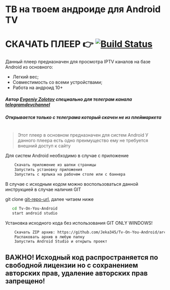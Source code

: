 # ТВ на твоем андроиде для Android TV
# СКАЧАТЬ ПЛЕЕР 👉 [![Build Status](https://travis-ci.org/joemccann/dillinger.svg?branch=master)][release-ssl]

Данный плеер предназначен для просмотра IPTV каналов на базе Android из основного:
- Легкий вес;
- Совместимость со всеми устройствами;
- Работа на андроид 10+

##### Автор [Evgeniy Zolotov] специально для телеграм канала [telegramdevchannel]
##### Открывается только с телеграма который скачен не из плеймаркета
#
> Этот плеер в основном предназначен для систем Android
> У данного плеера есть одно преимущество ему не требуется внешний доступ к сайту

Для систем Android необходимо в случае с приложение
```sh
    Скачать приложение из шапки страницы
    Запустить установку приложения
    Запустить с ярлыка на рабочем столе или с баннера
````

В случае с исходным кодом можно воспользоваться данной инструкцией в случае наличия GIT

git clone [git-repo-url], далее читаем ниже

```sh
   cd Tv-On-You-Android
   start android studio
`````

Установка исходного кода без использования GIT ONLY WINDOWS!

````sh
    Скачать ZIP архив: https://github.com/Jeka345/Tv-On-You-Android/archive/refs/tags/UpdateApp.zip
    Распаковать архив в любую папку
    Запустить Android Studio и открыть проект
``````
   [git-repo-url]: <https://github.com/Jeka345/Tv-On-You-Android.git>
   [Evgeniy Zolotov]: <https://t.me/SmallVeins>
   [telegramdevchannel]: <https://t.me/devcm_jeka345old>
   [github-source-nogit]: <https://github.com/Jeka345/Tv-On-You-Android>
   [release-ssl]: <https://github.com/Jeka345/Tv-On-You-Android/releases/download/UpdateApp/tv_youandroidupd3.apk>
   
## ВАЖНО! Исходный код распространяется по свободной лицензии но с сохранением авторских прав, удаление авторских прав запрещено!
